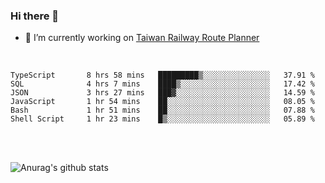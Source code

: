 ### Hi there 👋

- 🔭 I’m currently working on [Taiwan Railway Route Planner](https://github.com/Taiwan-Railway-Route-Planner)

<br/>

<!--START_SECTION:waka-->

```text
TypeScript       8 hrs 58 mins   █████████▒░░░░░░░░░░░░░░░   37.91 %
SQL              4 hrs 7 mins    ████▒░░░░░░░░░░░░░░░░░░░░   17.42 %
JSON             3 hrs 27 mins   ███▓░░░░░░░░░░░░░░░░░░░░░   14.59 %
JavaScript       1 hr 54 mins    ██░░░░░░░░░░░░░░░░░░░░░░░   08.05 %
Bash             1 hr 51 mins    ██░░░░░░░░░░░░░░░░░░░░░░░   07.88 %
Shell Script     1 hr 23 mins    █▒░░░░░░░░░░░░░░░░░░░░░░░   05.89 %
```

<!--END_SECTION:waka-->

<br/>
<br/>

![Anurag's github stats](https://github-readme-stats.vercel.app/api?username=DepickereSven&show_icons=true&theme=tokyonight)



<!--
**DepickereSven/DepickereSven** is a ✨ _special_ ✨ repository because its `README.md` (this file) appears on your GitHub profile.

Here are some ideas to get you started:

- 🔭 I’m currently working on ...
- 🌱 I’m currently learning ...
- 👯 I’m looking to collaborate on ...
- 🤔 I’m looking for help with ...
- 💬 Ask me about ...
- 📫 How to reach me: ...
- 😄 Pronouns: ...
- ⚡ Fun fact: ...
-->
